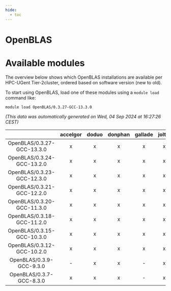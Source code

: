 ```yaml
---
hide:
  - toc
---
```


OpenBLAS
========

# Available modules


The overview below shows which OpenBLAS installations are available per HPC-UGent Tier-2cluster, ordered based on software version (new to old).

To start using OpenBLAS, load one of these modules using a `module load` command like:

```shell
module load OpenBLAS/0.3.27-GCC-13.3.0
```

*(This data was automatically generated on Wed, 04 Sep 2024 at 16:27:26 CEST)*  

| |accelgor|doduo|donphan|gallade|joltik|shinx|skitty|
| :---: | :---: | :---: | :---: | :---: | :---: | :---: | :---: |
|OpenBLAS/0.3.27-GCC-13.3.0|x|x|x|x|x|x|x|
|OpenBLAS/0.3.24-GCC-13.2.0|x|x|x|x|x|x|x|
|OpenBLAS/0.3.23-GCC-12.3.0|x|x|x|x|x|x|x|
|OpenBLAS/0.3.21-GCC-12.2.0|x|x|x|x|x|-|x|
|OpenBLAS/0.3.20-GCC-11.3.0|x|x|x|x|x|x|x|
|OpenBLAS/0.3.18-GCC-11.2.0|x|x|x|x|x|-|x|
|OpenBLAS/0.3.15-GCC-10.3.0|x|x|x|x|x|-|x|
|OpenBLAS/0.3.12-GCC-10.2.0|x|x|x|x|x|-|x|
|OpenBLAS/0.3.9-GCC-9.3.0|-|x|x|-|x|-|x|
|OpenBLAS/0.3.7-GCC-8.3.0|x|x|x|-|x|-|x|
